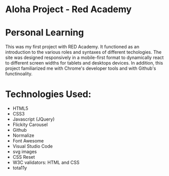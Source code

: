 # Aloha Project - Red Academy

# Personal Learning

This was my first project with RED Academy. It functioned as an introduction to the various roles and syntaxes of different techologies. The site was designed responsively in a mobile-first format to dynamically react to different screen widths for tablets and desktops devices. In addition, this project familiarized me with Chrome's developer tools and with Github's functinoality. 

# Technologies Used:

* HTML5
* CSS3
* Javascript (JQuery)
* Flickity Carousel
* Github
* Normalize
* Font Awesome
* Visual Studio Code
* svg images
* CSS Reset
* W3C validators: HTML and CSS
* tota11y